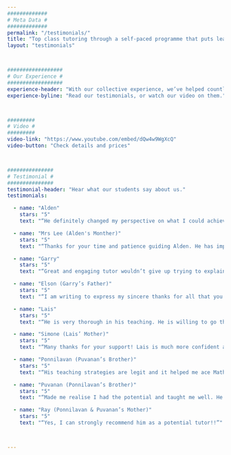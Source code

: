```yaml
---
#############
# Meta Data #
#############
permalink: "/testimonials/"
title: "Top class tutoring through a self-paced programme that puts learning in the palm of your hand"
layout: "testimonials"



##################
# Our Experience #
##################
experience-header: "With our collective experience, we’ve helped countless students conquer their fear of math. We’ve packaged all the know-how into these videos"
experience-byline: "Read our testimonials, or watch our video on them."



#########
# Video #
#########
video-link: "https://www.youtube.com/embed/dQw4w9WgXcQ"
video-button: "Check details and prices"



###############
# Testimonial #
###############
testimonial-header: "Hear what our students say about us."
testimonials:

  - name: "Alden"
    stars: "5"
    text: "“He definitely changed my perspective on what I could achieve and after attending his lessons, I feel so much more confident in my work.”"

  - name: "Mrs Lee (Alden's Monther)"
    stars: "5"
    text: "“Thanks for your time and patience guiding Alden. He has improved tremendously in his E Math. If not for your lessons, he won’t be getting his A’s. God Bless!”"

  - name: "Garry"
    stars: "5"
    text: "“Great and engaging tutor wouldn’t give up trying to explain to you a concept if there are doubts about what he just said… overall great teacher with clear explanations and personality 1000/100 would recommend”"

  - name: "Elson (Garry’s Father)"
    stars: "5"
    text: "“I am writing to express my sincere thanks for all that you did to help Garry with his Math. Very satisfied with your standard. I will not hesitate to recommend your service to any parent.”"

  - name: "Lais"
    stars: "5"
    text: "“He is very thorough in his teaching. He is willing to go through something more than three times if it means I can fully understand it and can secure the mark on that topic. He is also very dedicated, and tried his best to organise his schedule so that we can have class, even if it means he would have to travel till late or make a detour.”"

  - name: "Simone (Lais’ Mother)"
    stars: "5"
    text: "“Many thanks for your support! Lais is much more confident and you two did a great job. It is not about the result but the growth during the process. Keep it up! All the best. Thank you.”"

  - name: "Ponnilavan (Puvanan’s Brother)"
    stars: "5"
    text: "“His teaching strategies are legit and it helped me ace Math in O’Levels and feel more confident to take up advanced math modules in Poly.”"

  - name: "Puvanan (Ponnilavan’s Brother)"
    stars: "5"
    text: "“Made me realise I had the potential and taught me well. He really helped me ace my papers.”"

  - name: "Ray (Ponnilavan & Puvanan’s Mother)"
    stars: "5"
    text: "“Yes, I can strongly recommend him as a potential tutor!!”"



---
```


